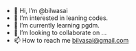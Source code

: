 - 👋 Hi, I’m @bilwasai
- 👀 I’m interested in leaning codes.
- 🌱 I’m currently learning pgdm.
- 💞️ I’m looking to collaborate on ...
- 📫 How to reach me bilvasai@gmail.com

<!---
bilwasai/bilwasai is a ✨ special ✨ repository because its `README.md` (this file) appears on your GitHub profile.
You can click the Preview link to take a look at your changes.
--->
